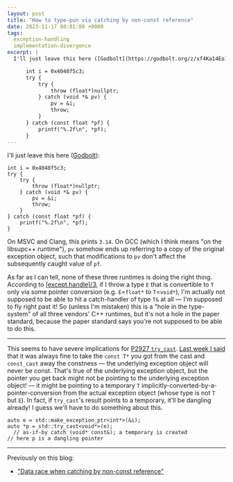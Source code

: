 ```yaml
---
layout: post
title: "How to type-pun via catching by non-const reference"
date: 2023-11-17 00:01:00 +0000
tags:
  exception-handling
  implementation-divergence
excerpt: |
  I'll just leave this here ([Godbolt](https://godbolt.org/z/xf4Ka14Eo)):

      int i = 0x4048f5c3;
      try {
          try {
              throw (float*)nullptr;
          } catch (void *& pv) {
              pv = &i;
              throw;
          }
      } catch (const float *pf) {
          printf("%.2f\n", *pf);
      }
---
```


I'll just leave this here ([Godbolt](https://godbolt.org/z/xf4Ka14Eo)):

    int i = 0x4048f5c3;
    try {
        try {
            throw (float*)nullptr;
        } catch (void *& pv) {
            pv = &i;
            throw;
        }
    } catch (const float *pf) {
        printf("%.2f\n", *pf);
    }

On MSVC and Clang, this prints `3.14`.
On GCC (which I think means "on the libsupc++ runtime"), `pv` somehow ends up referring to a copy of
the original exception object, such that modifications to `pv` don't affect the subsequently caught
value of `pf`.

As far as I can tell, none of these three runtimes is doing the right thing. According to
[[except.handle]/3](https://eel.is/c++draft/except.handle#3), if I throw a type `E` that is
convertible to `T` only via some pointer conversion (e.g. `E`=`float*` to `T`=`void*`), I'm
actually not supposed to be able to hit a catch-handler of type `T&` at all — I'm supposed to
fly right past it! So (unless I'm mistaken) this is a "hole in the type-system" of all three
vendors' C++ runtimes, but it's not a hole in the paper standard, because the paper standard
says you're not supposed to be able to do this.

----

This seems to have severe implications for [P2927 `try_cast`](https://www.open-std.org/jtc1/sc22/wg21/docs/papers/2023/p2927r0.html).
[Last week I said](/blog/2023/11/12/kona-trip-report/#i-was-pleased-to-see-gor-nishano)
that it was always fine to take the `const T*` you got from the
cast and `const_cast` away the constness — the underlying exception object will never be
const. That's true of the underlying exception object, but the pointer you get back might
not be pointing to the underlying exception object! — it might be pointing to a temporary
`T` implicitly-converted-by-a-pointer-conversion from the actual exception object (whose
type is not `T` but `E`). In fact, if `try_cast`'s result points to a temporary, it'll be
dangling already! I guess we'll have to do something about this.

    auto e = std::make_exception_ptr<int*>(&i);
    auto *p = std::try_cast<void*>(e);
      // as-if-by catch (void* const&); a temporary is created
    // here p is a dangling pointer

----

Previously on this blog:

* ["Data race when catching by non-const reference"](/blog/2018/09/16/data-race-when-catch-by-nonconst-reference/)

